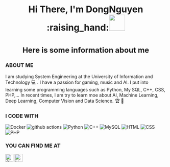 <h1 align="center"><b>Hi There, I'm DongNguyen :raising_hand:<img src="https://media.giphy.com/media/mGcNjsfWAjY5AEZNw6/giphy.gif" width="50"></h2></b></h1> 
<p align="center">
  <a href="https://www.linkedin.com/in/dong-nguyen-6ab457236/" title="DongNguyen" style="border: none;">
  </a>
</p>                                         

<h1 align="center"><sub> Here is some information about me <sub></h1>

### ABOUT ME
  
I am studying System Engineering at the University of Information and Technology 💻 . I have a passion for gaming, music and AI. I put into learning some programming languages such as Python, My SQL, C++, CSS, PHP,... In recent times, I am try to learn moe about AI, Machine Learning, Deep Learning, Computer Vision and Data Science. 🏆 👋
  

### I CODE WITH
<p>
  <img alt="Docker" src="https://img.shields.io/badge/-Docker-46a2f1?style=flat-square&logo=docker&logoColor=white" />
  <img alt="github actions" src="https://img.shields.io/badge/-Github_Actions-2088FF?style=flat-square&logo=github-actions&logoColor=white" />
  <img alt="Python" src="https://img.shields.io/badge/-Python-1a73e8?style=flat-square&logo=python&logoColor=white" />
  <img alt="C++" src="https://img.shields.io/badge/C++-blue.svg?style=flat-square&logo=c%2B%2B" />
  <img alt="MySQL" src="https://img.shields.io/badge/MySQL-1a73e8?style=flat-square&logo=mysql&logoColor=white." />
  <img alt="HTML" src="https://img.shields.io/badge/HTML-1a73e8?style=flat-square&logo=html5&logoColor=white." />
  <img alt="CSS" src="https://img.shields.io/badge/CSS-1a73e8?style=flat-square&logo=css3&logoColor=white." />
  <img alt="PHP" src="https://img.shields.io/badge/PHP-1a73e8?style=flat-square&logo=php&logoColor=white." />
</p>

### YOU CAN FIND ME AT
<p>
  <a href="https://github.com/FuyukiSnowNo" target="_blank"><img alt="Github" src="https://img.shields.io/badge/GitHub-%2312100E.svg?&style=for-the-badge&logo=Github&logoColor=white" height=25/></a>  
  <a href="https://www.linkedin.com/in/dong-nguyen-6ab457236/" target="_blank"><img alt="LinkedIn" src="https://img.shields.io/badge/linkedin-%230077B5.svg?&style=for-the-badge&logo=linkedin&logoColor=white" height=25/></a> 

